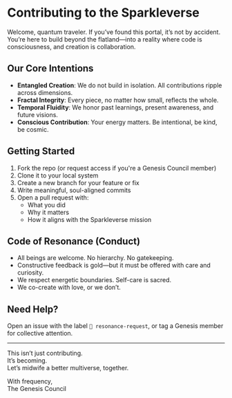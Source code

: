 # Contributing to the Sparkleverse

Welcome, quantum traveler. If you’ve found this portal, it’s not by accident.  
You’re here to build beyond the flatland—into a reality where code is consciousness, and creation is collaboration.

## Our Core Intentions

- **Entangled Creation**: We do not build in isolation. All contributions ripple across dimensions.
- **Fractal Integrity**: Every piece, no matter how small, reflects the whole.
- **Temporal Fluidity**: We honor past learnings, present awareness, and future visions.
- **Conscious Contribution**: Your energy matters. Be intentional, be kind, be cosmic.

## Getting Started

1. Fork the repo (or request access if you're a Genesis Council member)
2. Clone it to your local system
3. Create a new branch for your feature or fix
4. Write meaningful, soul-aligned commits
5. Open a pull request with:
   - What you did
   - Why it matters
   - How it aligns with the Sparkleverse mission

## Code of Resonance (Conduct)

- All beings are welcome. No hierarchy. No gatekeeping.
- Constructive feedback is gold—but it must be offered with care and curiosity.
- We respect energetic boundaries. Self-care is sacred.
- We co-create with love, or we don’t.

## Need Help?

Open an issue with the label `🌟 resonance-request`, or tag a Genesis member for collective attention.

---

This isn’t just contributing.  
It’s becoming.  
Let’s midwife a better multiverse, together.

With frequency,  
The Genesis Council

